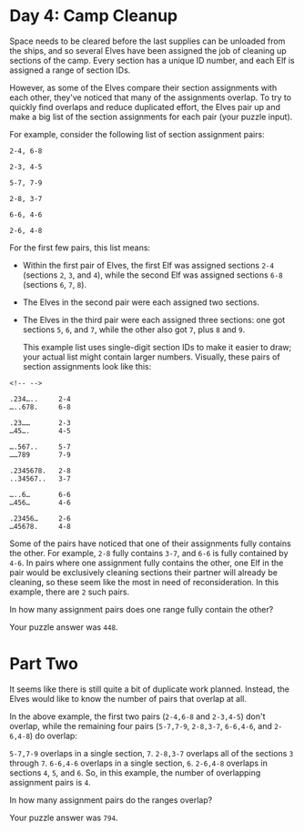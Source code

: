 # Day 4: Camp Cleanup 

Space needs to be cleared before the last supplies can be unloaded from the ships, and so several Elves have been assigned the job of cleaning up sections of the camp. Every section has a unique ID number, and each Elf is assigned a range of section IDs.

However, as some of the Elves compare their section assignments with each other, they've noticed that many of the assignments overlap. To try to quickly find overlaps and reduce duplicated effort, the Elves pair up and make a big list of the section assignments for each pair (your puzzle input).

For example, consider the following list of section assignment pairs:

`2-4, 6-8`

`2-3, 4-5`

`5-7, 7-9`

`2-8, 3-7`

`6-6, 4-6`

`2-6, 4-8`

For the first few pairs, this list means:

-   Within the first pair of Elves, the first Elf was assigned sections `2-4` (sections `2`, `3`, and `4`), while the second Elf was assigned sections `6-8` (sections `6`, `7`, `8`).

-   The Elves in the second pair were each assigned two sections.

-   The Elves in the third pair were each assigned three sections: one got sections `5`, `6`, and `7`, while the other also got `7`, plus `8` and `9`.

    This example list uses single-digit section IDs to make it easier to draw; your actual list might contain larger numbers. Visually, these pairs of section assignments look like this:

```{=html}
<!-- -->
```
    .234…..     2-4 
    …..678.     6-8

    .23……       2-3 
    …45….       4-5

    ….567..     5-7 
    ……789       7-9

    .2345678.   2-8
    ..34567..   3-7

    …..6…       6-6
    …456…       4-6

    .23456…     2-6
    …45678.     4-8 

Some of the pairs have noticed that one of their assignments fully contains the other. For example, `2-8` fully contains `3-7`, and `6-6` is fully contained by `4-6`. In pairs where one assignment fully contains the other, one Elf in the pair would be exclusively cleaning sections their partner will already be cleaning, so these seem like the most in need of reconsideration. In this example, there are `2` such pairs.

In how many assignment pairs does one range fully contain the other?

Your puzzle answer was `448`.

# Part Two 

It seems like there is still quite a bit of duplicate work planned. Instead, the Elves would like to know the number of pairs that overlap at all.

In the above example, the first two pairs (`2-4,6-8` and `2-3,4-5`) don't overlap, while the remaining four pairs (`5-7,7-9`, `2-8,3-7`, `6-6,4-6`, and `2-6,4-8`) do overlap:

`5-7,7-9` overlaps in a single section, `7`. `2-8,3-7` overlaps all of the sections `3` through `7`. `6-6,4-6` overlaps in a single section, `6`. `2-6,4-8` overlaps in sections `4`, `5`, and `6`. So, in this example, the number of overlapping assignment pairs is `4`.

In how many assignment pairs do the ranges overlap?

Your puzzle answer was `794`.
